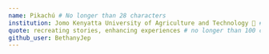 ```yaml
---
name: Pikachú # No longer than 28 characters
institution: Jomo Kenyatta University of Agriculture and Technology 🚩 # no longer than 58 characters
quote: recreating stories, enhancing experiences # no longer than 100 characters, avoid using quotes(") to guarantee the format remains the same.
github_user: BethanyJep
---
```

